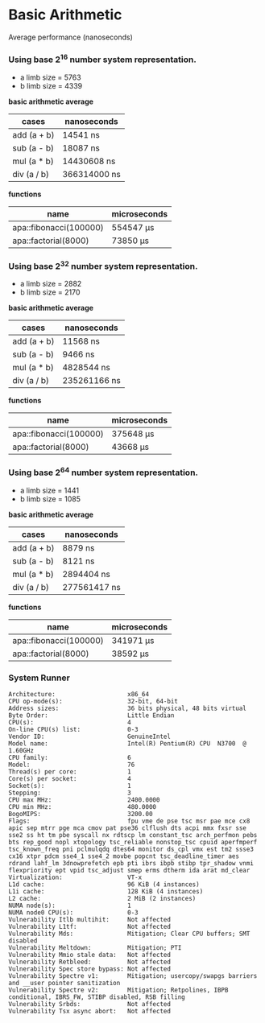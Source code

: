 # Basic Arithmetic

Average performance (nanoseconds)

### Using base 2<sup>16</sup> number system representation.

- a limb size = 5763
- b limb size = 4339

**basic arithmetic average**

| cases | nanoseconds |
| ----- | ----------- |
| add (a + b) | 14541 ns |
| sub (a - b) | 18087 ns |
| mul (a * b) | 14430608 ns |
| div (a / b) | 366314000 ns |

**functions**

| name | microseconds |
| ---- | ------------ |
| apa::fibonacci(100000) | 554547 μs |
| apa::factorial(8000) | 73850 μs |

### Using base 2<sup>32</sup> number system representation.

- a limb size = 2882
- b limb size = 2170

**basic arithmetic average**

| cases | nanoseconds |
| ----- | ----------- |
| add (a + b) | 11568 ns |
| sub (a - b) | 9466 ns |
| mul (a * b) | 4828544 ns |
| div (a / b) | 235261166 ns |

**functions**

| name | microseconds |
| ---- | ------------ |
| apa::fibonacci(100000) | 375648 μs |
| apa::factorial(8000) | 43668 μs |

### Using base 2<sup>64</sup> number system representation.

- a limb size = 1441
- b limb size = 1085

**basic arithmetic average**

| cases | nanoseconds |
| ----- | ----------- |
| add (a + b) | 8879 ns |
| sub (a - b) | 8121 ns |
| mul (a * b) | 2894404 ns |
| div (a / b) | 277561417 ns |

**functions**

| name | microseconds |
| ---- | ------------ |
| apa::fibonacci(100000) | 341971 μs |
| apa::factorial(8000) | 38592 μs |


### System Runner

```
Architecture:                    x86_64
CPU op-mode(s):                  32-bit, 64-bit
Address sizes:                   36 bits physical, 48 bits virtual
Byte Order:                      Little Endian
CPU(s):                          4
On-line CPU(s) list:             0-3
Vendor ID:                       GenuineIntel
Model name:                      Intel(R) Pentium(R) CPU  N3700  @ 1.60GHz
CPU family:                      6
Model:                           76
Thread(s) per core:              1
Core(s) per socket:              4
Socket(s):                       1
Stepping:                        3
CPU max MHz:                     2400.0000
CPU min MHz:                     480.0000
BogoMIPS:                        3200.00
Flags:                           fpu vme de pse tsc msr pae mce cx8 apic sep mtrr pge mca cmov pat pse36 clflush dts acpi mmx fxsr sse sse2 ss ht tm pbe syscall nx rdtscp lm constant_tsc arch_perfmon pebs bts rep_good nopl xtopology tsc_reliable nonstop_tsc cpuid aperfmperf tsc_known_freq pni pclmulqdq dtes64 monitor ds_cpl vmx est tm2 ssse3 cx16 xtpr pdcm sse4_1 sse4_2 movbe popcnt tsc_deadline_timer aes rdrand lahf_lm 3dnowprefetch epb pti ibrs ibpb stibp tpr_shadow vnmi flexpriority ept vpid tsc_adjust smep erms dtherm ida arat md_clear
Virtualization:                  VT-x
L1d cache:                       96 KiB (4 instances)
L1i cache:                       128 KiB (4 instances)
L2 cache:                        2 MiB (2 instances)
NUMA node(s):                    1
NUMA node0 CPU(s):               0-3
Vulnerability Itlb multihit:     Not affected
Vulnerability L1tf:              Not affected
Vulnerability Mds:               Mitigation; Clear CPU buffers; SMT disabled
Vulnerability Meltdown:          Mitigation; PTI
Vulnerability Mmio stale data:   Not affected
Vulnerability Retbleed:          Not affected
Vulnerability Spec store bypass: Not affected
Vulnerability Spectre v1:        Mitigation; usercopy/swapgs barriers and __user pointer sanitization
Vulnerability Spectre v2:        Mitigation; Retpolines, IBPB conditional, IBRS_FW, STIBP disabled, RSB filling
Vulnerability Srbds:             Not affected
Vulnerability Tsx async abort:   Not affected
```
